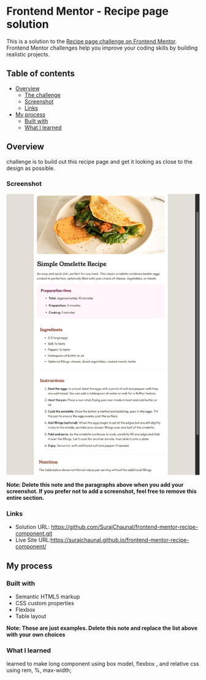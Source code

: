 # Frontend Mentor - Recipe page solution

This is a solution to the [Recipe page challenge on Frontend Mentor](https://www.frontendmentor.io/challenges/recipe-page-KiTsR8QQKm). Frontend Mentor challenges help you improve your coding skills by building realistic projects.

## Table of contents

- [Overview](#overview)
  - [The challenge](#the-challenge)
  - [Screenshot](#screenshot)
  - [Links](#links)
- [My process](#my-process)
  - [Built with](#built-with)
  - [What I learned](#what-i-learned)

## Overview

challenge is to build out this recipe page and get it looking as close to the design as possible.

### Screenshot

!['final component'](./final-recipe-component.png)

**Note: Delete this note and the paragraphs above when you add your screenshot. If you prefer not to add a screenshot, feel free to remove this entire section.**

### Links

- Solution URL: https://github.com/SurajChaunal/frontend-mentor-recipe-component.git
- Live Site URL:https://surajchaunal.github.io/frontend-mentor-recipe-component/

## My process

### Built with

- Semantic HTML5 markup
- CSS custom properties
- Flexbox
- Table layout

**Note: These are just examples. Delete this note and replace the list above with your own choices**

### What I learned

learned to make long component using box model, flexbox , and relative css using rem, %, max-width;
